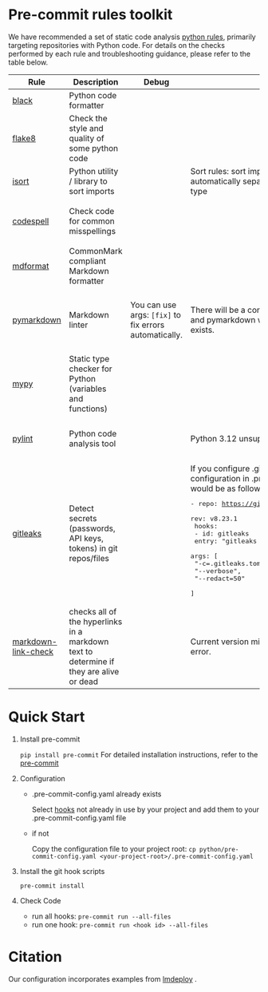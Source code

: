 # Pre-commit rules toolkit

We have recommended a set of static code analysis [python rules](./python/pre-commit-config.yaml), primarily targeting repositories with Python code. For details on the checks performed by each rule and troubleshooting guidance, please refer to the table below.

| Rule                                 | Description                                 | Debug                                 | Notes                                 | Ignore Example                                  |
| ------------------------------------ | ------------------------------------------- | ------------------------------------- | ------------------------------------- | ----------------------------------------------- |
| [black](https://github.com/psf/black) | Python code formatter                       |                                       |                                       | single-line format:`# fmt: skip`                |
| [flake8](https://github.com/PyCQA/flake8) | Check the style and quality of some python code |                                       |                                       | single-line format:`# noqa: F401`<br>command args:`--ignore=F401` |
| [isort](https://github.com/PyCQA/isort) | Python utility / library to sort imports    |                                       | Sort rules: sort imports alphabetically and automatically separate into sections and by type | single-line format:`# isort:skip`               |
| [codespell](https://github.com/codespell-project/codespell) | Check code for common misspellings          |                                       |                                       | single-line format:`# codespell:ignore <words>`<br>command args:`--skip=doc/en/usage.md` |
| [mdformat](https://github.com/hukkin/mdformat) | CommonMark compliant Markdown formatter     |                                       |                                       |                                                 |
| [pymarkdown](https://github.com/jackdewinter/pymarkdown) | Markdown linter                             | You can use args: `[fix]` to fix errors automatically. | There will be a conflict between mdformat and pymarkdown when an empty YAML file exists.<br> | single-line format:(Must be at line start) `<!-- pyml disable-next-line -->`<br>command args:`- entry: "pymarkdown -d MD013,MD041,MD010"` |
| [mypy](https://github.com/pre-commit/mirrors-mypy) | Static type checker for Python (variables and functions) |                                       |                                       | single-line format:`# type: ignore`,<br>command args:`--disable-error-code attr-defined` is one of args |
| [pylint](https://github.com/pylint-dev/pylint) | Python code analysis tool                   |                                       |  Python 3.12 unsupported                                     | single-line format:`# pylint: disable=W0401,W0614`<br>command args:`--disable=E0402,E0401` |
| [gitleaks](https://github.com/gitleaks/gitleaks) | Detect secrets (passwords, API keys, tokens) in git repos/files |                                       | If you configure .gitleaks.toml, then the demo configuration in .pre-commit-config.yaml would be as follows:<br><pre>- repo: https://github.com/gitleaks/gitleaks<br>  rev: v8.23.1<br>  hooks:<br>  - id: gitleaks<br>    entry: "gitleaks dir"<br>    args: \[<br>      "-c=.gitleaks.toml",<br>      "--verbose",<br>      "--redact=50"<br>    \]</pre> | single-line format: `# gitleaks:allow`(Though offical example is [gitleaks](https://github.com/gitleaks/gitleaks?tab=readme-ov-file#gitleaksallow),this way can avoid of confliction with flake8)<br>configure way:Use `disabledRules = [ "generic-api-key"]` in [.gitleaks.toml](https://github.com/gitleaks/gitleaks/blob/master/.gitleaks.toml) |
| [markdown-link-check](https://github.com/tcort/markdown-link-check) |checks all of the hyperlinks in a markdown text to determine if they are alive or dead|  | Current version mistake `/A/B` format as an error. |single-line format:`single-line format:` <br> command args: `-i http://example.net` |
# Quick Start

1. Install pre-commit
 
   `pip install pre-commit`
   For detailed installation instructions, refer to the [pre-commit](https://pre-commit.com/)

2. Configuration
   - .pre-commit-config.yaml already exists

     Select [hooks](python/pre-commit-config.yaml) not already in use by your project and add them to your .pre-commit-config.yaml file
     
   - if not
     
     Copy the configuration file to your project root:
     `cp python/pre-commit-config.yaml <your-project-root>/.pre-commit-config.yaml`
   
3. Install the git hook scripts
   
   `pre-commit install`

4. Check Code
   
   - run all hooks: `pre-commit run --all-files`
   - run one hook: `pre-commit run <hook id> --all-files` 
# Citation
Our configuration incorporates examples from [lmdeploy](https://github.com/InternLM/lmdeploy/blob/main/.github/md-link-config.json) .
